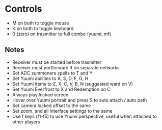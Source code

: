 # Controls

- M on both to toggle mouse
- K on both to toggle keyboard
- 0 (zero) on trasmitter to full combo (yuumi, mf)

## Notes

- Receiver must be started before trasmitter
- Receiver must portforward if on separate networks
- Set ADC summoners spells to T and Y
- Set Yuumi abilities to A, S, D, F, G, H
- Set Yuumi items to Z, X, C, V, B, N (suggested ward on V)
- Set Yuumi Everfrost to X and Redemption on C
- Always play locked screen
- Hover over Yuumi portrait and press S to auto attach / auto path
- Set camera locked offset to the same
- Set zoom, and all interface settings to the same
- Use f keys (f1-f5) to use Yuumi perspective, useful when attached to other players
